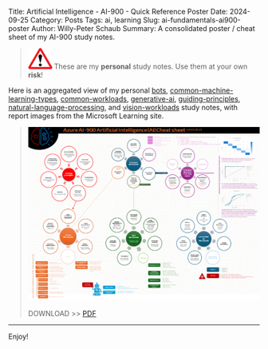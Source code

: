 Title: Artificial Intelligence - AI-900 - Quick Reference Poster
Date: 2024-09-25
Category: Posts 
Tags: ai, learning
Slug: ai-fundamentals-ai900-poster
Author: Willy-Peter Schaub
Summary:  A consolidated poster / cheat sheet of my AI-900 study notes.

>
>![alert](../images/alert-tiny.png)
>These are my **personal** study notes. Use them at your own **risk**!

Here is an aggregated view of my personal [bots](/ai-fundamentals-ai900-bots.html), [common-machine-learning-types](/ai-fundamentals-ai900-common-machine-learning-types.html), [common-workloads](/ai-fundamentals-ai900-common-workloads.html), [generative-ai](/ai-fundamentals-ai900-generative-ai.html), [guiding-principles](/ai-fundamentals-ai900-ai-guiding-principles.html.html), [natural-language-processing](/ai-fundamentals-ai900-natural-language-processing.html), and [vision-workloads](/ai-fundamentals-ai900-vision-workloads.html) study notes, with report images from the Microsoft Learning site.

> ![poster](../images/ai-fundamentals-cheatsheet.png) 
>
> DOWNLOAD >> [PDF](/documents/ai-fundamentals-cheatsheet.pdf)

---

Enjoy!


